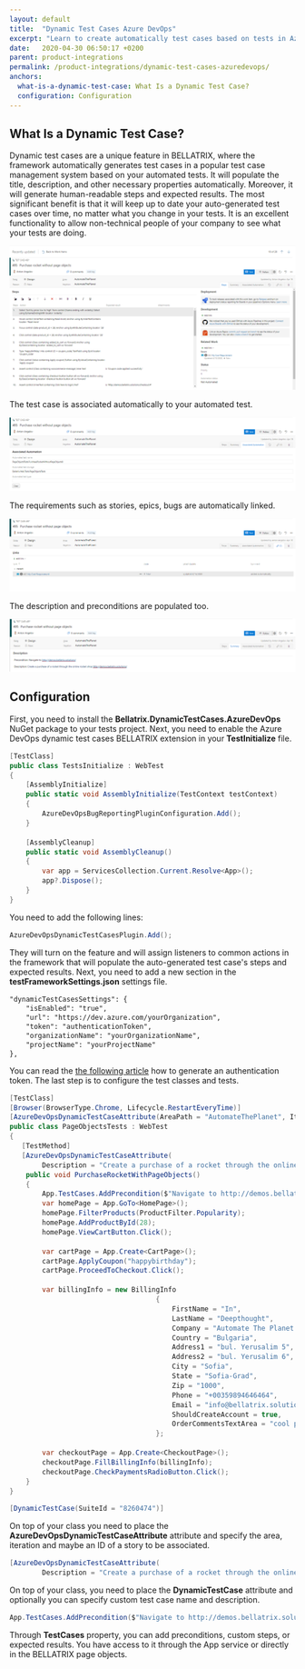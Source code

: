 ```yaml
---
layout: default
title:  "Dynamic Test Cases Azure DevOps"
excerpt: "Learn to create automatically test cases based on tests in Azure DevOps."
date:   2020-04-30 06:50:17 +0200
parent: product-integrations
permalink: /product-integrations/dynamic-test-cases-azuredevops/
anchors:
  what-is-a-dynamic-test-case: What Is a Dynamic Test Case?
  configuration: Configuration
---
```

What Is a Dynamic Test Case?
-------
Dynamic test cases are a unique feature in BELLATRIX, where the framework automatically generates test cases in a popular test case management system based on your automated tests. It will populate the title, description, and other necessary properties automatically. Moreover, it will generate human-readable steps and expected results. The most significant benefit is that it will keep up to date your auto-generated test cases over time, no matter what you change in your tests.
It is an excellent functionality to allow non-technical people of your company to see what your tests are doing.

![Bellatrix](images/dynamic-test-case-azure-devops.png)

The test case is associated automatically to your automated test.

![Bellatrix](images/dynamic-test-cases-azuredevops-associated-automation.png)

The requirements such as stories, epics, bugs are automatically linked.

![Bellatrix](images/dynamic-test-cases-azuredevops-link-requirements.png)

The description and preconditions are populated too.

![Bellatrix](images/dynamic-test-cases-azuredevops-description.png)

Configuration
-------------
First, you need to install the **Bellatrix.DynamicTestCases.AzureDevOps** NuGet package to your tests project.
Next, you need to enable the Azure DevOps dynamic test cases BELLATRIX extension in your **TestInitialize** file.
```csharp
[TestClass]
public class TestsInitialize : WebTest
{
    [AssemblyInitialize]
    public static void AssemblyInitialize(TestContext testContext)
    {
        AzureDevOpsBugReportingPluginConfiguration.Add();
    }

    [AssemblyCleanup]
    public static void AssemblyCleanup()
    {
        var app = ServicesCollection.Current.Resolve<App>();
        app?.Dispose();
    }
}
```
You need to add the following lines:
```csharp
AzureDevOpsDynamicTestCasesPlugin.Add();
```
They will turn on the feature and will assign listeners to common actions in the framework that will populate the auto-generated test case's steps and expected results.
Next, you need to add a new section in the **testFrameworkSettings.json** settings file.
```
"dynamicTestCasesSettings": {
    "isEnabled": "true",
    "url": "https://dev.azure.com/yourOrganization",
    "token": "authenticationToken",
    "organizationName": "yourOrganizationName",
    "projectName": "yourProjectName"
},
```
You can read the [the following article](https://docs.microsoft.com/en-us/azure/devops/organizations/accounts/use-personal-access-tokens-to-authenticate?view=azure-devops&tabs=preview-page "following article") how to generate an authentication token.
The last step is to configure the test classes and tests.
```csharp
[TestClass]
[Browser(BrowserType.Chrome, Lifecycle.RestartEveryTime)]
[AzureDevOpsDynamicTestCaseAttribute(AreaPath = "AutomateThePlanet", IterationPath = "AutomateThePlanet", RequirementId = "482")]
public class PageObjectsTests : WebTest
{
   [TestMethod]
   [AzureDevOpsDynamicTestCaseAttribute(
        Description = "Create a purchase of a rocket through the online rocket shop http://demos.bellatrix.solutions/")]
    public void PurchaseRocketWithPageObjects()
    {
		App.TestCases.AddPrecondition($"Navigate to http://demos.bellatrix.solutions/");
        var homePage = App.GoTo<HomePage>();
        homePage.FilterProducts(ProductFilter.Popularity);
        homePage.AddProductById(28);
        homePage.ViewCartButton.Click();

        var cartPage = App.Create<CartPage>();
        cartPage.ApplyCoupon("happybirthday");
        cartPage.ProceedToCheckout.Click();

        var billingInfo = new BillingInfo
                                    {
                                        FirstName = "In",
                                        LastName = "Deepthought",
                                        Company = "Automate The Planet Ltd.",
                                        Country = "Bulgaria",
                                        Address1 = "bul. Yerusalim 5",
                                        Address2 = "bul. Yerusalim 6",
                                        City = "Sofia",
                                        State = "Sofia-Grad",
                                        Zip = "1000",
                                        Phone = "+00359894646464",
                                        Email = "info@bellatrix.solutions",
                                        ShouldCreateAccount = true,
                                        OrderCommentsTextArea = "cool product",
                                    };

        var checkoutPage = App.Create<CheckoutPage>();
        checkoutPage.FillBillingInfo(billingInfo);
        checkoutPage.CheckPaymentsRadioButton.Click();
    }
}
```
```csharp
[DynamicTestCase(SuiteId = "8260474")]
```
On top of your class you need to place the **AzureDevOpsDynamicTestCaseAttribute** attribute and specify the area, iteration and maybe an ID of a story to be associated.
```csharp
[AzureDevOpsDynamicTestCaseAttribute(
        Description = "Create a purchase of a rocket through the online rocket shop http://demos.bellatrix.solutions/")]
```
On top of your class, you need to place the **DynamicTestCase** attribute and optionally you can specify custom test case name and description.
```csharp
App.TestCases.AddPrecondition($"Navigate to http://demos.bellatrix.solutions/");
```
Through **TestCases** property, you can add preconditions, custom steps, or expected results. You have access to it through the App service or directly in the BELLATRIX page objects.